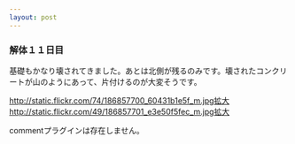 ```yaml
---
layout: post
---
```

<h3>解体１１日目</h3>
<p>基礎もかなり壊されてきました。あとは北側が残るのみです。壊されたコンクリートが山のようにあって、片付けるのが大変そうです。</p>
<p><a href="http://static.flickr.com/74/186857700_60431b1e5f_m.jpg">http://static.flickr.com/74/186857700_60431b1e5f_m.jpg</a><a href="http://flickr.com/photos/yoshimov/186857700/">拡大</a><a href="http://static.flickr.com/49/186857701_e3e50f5fec_m.jpg">http://static.flickr.com/49/186857701_e3e50f5fec_m.jpg</a><a href="http://flickr.com/photos/yoshimov/186857701/">拡大</a></p>
<p><span class="error">commentプラグインは存在しません。</span> </p>
